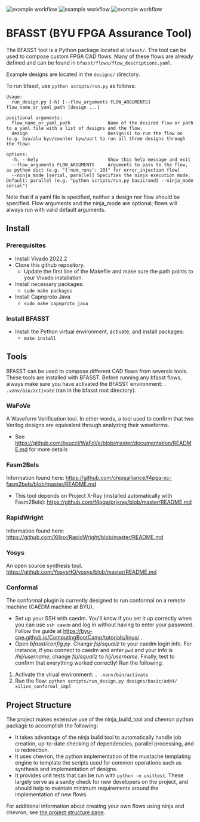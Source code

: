 ![example workflow](https://github.com/byuccl/bfasst/actions/workflows/python.yml/badge.svg)
![example workflow](https://github.com/byuccl/bfasst/actions/workflows/unittests.yml/badge.svg)
![example workflow](https://github.com/byuccl/bfasst/actions/workflows/weeklytests.yml/badge.svg)


# BFASST (BYU FPGA Assurance Tool)

The BFASST tool is a Python package located at `bfasst/`.  The tool can be used to compose custom FPGA CAD flows.  Many of these flows are already defined and can be found in `bfasst/flows/flow_descriptions.yaml`.

Example designs are located in the `designs/` directory.

To run bfasst, use `python scripts/run.py` as follows:

```
Usage: 
  run_design.py [-h] [--flow_arguments FLOW_ARGUMENTS] flow_name_or_yaml_path [design ...]

positional arguments:
  flow_name_or_yaml_path              Name of the desired flow or path to a yaml file with a list of designs and the flow.
  design                              Design(s) to run the flow on (e.g. byu/alu byu/counter byu/uart to run all three designs through the flow)

options:
  -h, --help                          Show this help message and exit
  --flow_arguments FLOW_ARGUMENTS     Arguments to pass to the flow, as python dict (e.g. "{'num_runs': 10}" for error_injection flow)
  --ninja_mode [serial, parallel] Specifies the ninja execution mode. Default: parallel (e.g. "python scripts/run.py basic/and3 --ninja_mode serial")
```

Note that if a yaml file is specified, neither a design nor flow should be specified. Flow arguments and the ninja_mode are optional; flows will always run with valid default arguments.

## Install
### Prerequisites
* Install Vivado 2022.2
* Clone this github repository. 
  * Update the first line of the Makefile and make sure the path points to your Vivado installation. 
* Install necessary packages:
  * ```sudo make packages```
* Install Capnproto Java
  * ```sudo make capnproto_java```
### Install BFASST
* Install the Python virtual environment, activate, and install packages:
  * `make install`

## Tools
BFASST can be used to compose different CAD flows from severals tools.  These tools are installed with BFASST.
Before running any bfasst flows, always make sure you have activated the BFASST environment:
```. .venv/bin/activate``` (ran in the bfasst root directory).

### WaFoVe
A Waveform Verification tool. In other words, a tool used to confirm that two Verilog designs are equivalent through analyzing their waveforms.
  * See <https://github.com/byuccl/WaFoVe/blob/master/documentation/README.md> for more details

### Fasm2Bels
Information found here: <https://github.com/chipsalliance/f4pga-xc-fasm2bels/blob/master/README.md>
  * This tool depends on Project X-Ray (installed automatically with Fasm2Bels): <https://github.com/f4pga/prjxray/blob/master/README.md>

### RapidWright
Information found here: <https://github.com/Xilinx/RapidWright/blob/master/README.md>

### Yosys
An open source synthesis tool. <https://github.com/YosysHQ/yosys/blob/master/README.md>

### Conformal
The conformal plugin is currently designed to run conformal on a remote machine (CAEDM machine at BYU).
  * Set up your SSH with caedm. You'll know if you set it up correctly when you can use ```ssh caedm``` and log in without having to enter your password. Follow the guide at <https://byu-cpe.github.io/ComputingBootCamp/tutorials/linux/> .
  * Open _bfasst/config.py_. Change _fsj/squallz_ to your caedm login info. For instance, if you connect to caedm and enter ```pwd``` and your info is _/hij/username_, change _fsj/squallz_ to _hij/username_.
Finally, test to confirm that everything worked correctly! Run the following:
1. Activate the virual environment: ```. .venv/bin/activate```
2. Run the flow:  ```python scripts/run_design.py designs/basic/add4/ xilinx_conformal_impl```

## Project Structure
The project makes extensive use of the ninja_build_tool and chevron python package to accomplish the following:
* It takes advantage of the ninja build tool to automatically handle job creation, up-to-date checking of dependencies, parallel processing, and io redirection. 
* It uses chevron, the python implementation of the mustache templating engine to template the scripts used for common operations such as synthesis and implementation of designs.
* It provides unit tests that can be run with `python -m unittest`. These largely serve as a sanity check for new developers on the project, and should help to maintain minimum requirements around the implementation of new flows.

For additional information about creating your own flows using ninja and chevron, see [the project structure page](project_structure.md).